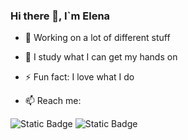 ### Hi there 👋, I`m Elena

 - 🔭 Working on a lot of different stuff
 - 🌱  I study what I can get my hands on
 -  ⚡ Fun fact: I love what I do
 
 - 📫 Reach me:
  
  ![Static Badge](https://img.shields.io/badge/Lena-Nesteruk-%230A66C2?style=flat&logo=linkedIn&labelColor=%230A66C2) 
  ![Static Badge](https://img.shields.io/badge/%40pavlena81-white?style=flat&logo=gmail)




